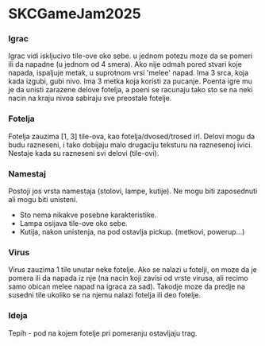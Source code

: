 # SKCGameJam2025

### Igrac

Igrac vidi iskljucivo tile-ove oko sebe. u jednom potezu moze da se pomeri ili da napadne (u jednom od 4 smera). Ako nije odmah pored stvari koje napada, ispaljuje metak, u suprotnom vrsi 'melee' napad. Ima 3 srca, koja kada izgubi, gubi nivo. Ima 3 metka koja koristi za pucanje.
Poenta igre mu je da unisti zarazene delove fotelja, a poeni se racunaju tako sto se na neki nacin na kraju nivoa sabiraju sve preostale fotelje.
### Fotelja

Fotelja zauzima \[1, 3\] tile-ova, kao fotelja/dvosed/trosed irl. Delovi mogu da budu razneseni, i tako dobijaju malo drugaciju teksturu na raznesenoj ivici. Nestaje kada su razneseni svi delovi (tile-ovi).

### Namestaj

Postoji jos vrsta namestaja (stolovi, lampe, kutije). Ne mogu biti zaposednuti ali mogu biti unisteni. 
- Sto nema nikakve posebne karakteristike.
- Lampa osijava tile-ove oko sebe.
- Kutija, nakon unistenja, na pod ostavlja pickup. (metkovi, powerup...)
### Virus

Virus zauzima 1 tile unutar neke fotelje. Ako se nalazi u fotelji, on moze da je pomera ili da napada iz nje (na nacin koji zavisi od vrste virusa, ali recimo samo obican melee napad na igraca za sad). Takodje moze da predje na susedni tile ukoliko se na njemu nalazi fotelja ili deo fotelje.

### Ideja

Tepih - pod na kojem fotelje pri pomeranju ostavljaju trag.